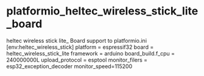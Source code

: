 # platformio_heltec_wireless_stick_lite_board
heltec wireless stick lite_ Board support to platformio.ini
[env:heltec_wireless_stick]
platform = espressif32
board = heltec_wireless_stick_lite
framework = arduino
board_build.f_cpu = 240000000L
upload_protocol = esptool
monitor_filers = esp32_exception_decoder
monitor_speed=115200
